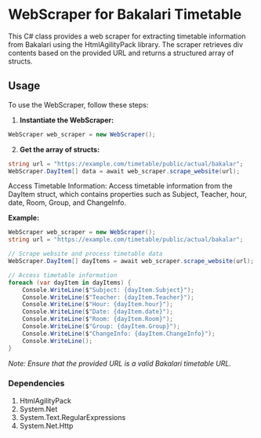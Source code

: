 # WebScraper for Bakalari Timetable

This C# class provides a web scraper for extracting timetable information from Bakalari using the HtmlAgilityPack library. The scraper retrieves div contents based on the provided URL and returns a structured array of structs.

## Usage

To use the WebScraper, follow these steps:

1. **Instantiate the WebScraper:**

```csharp
WebScraper web_scraper = new WebScraper();
```
2. **Get the array of structs:**

```csharp
string url = "https://example.com/timetable/public/actual/bakalar";
WebScraper.DayItem[] data = await web_scraper.scrape_website(url);
```

Access Timetable Information:
Access timetable information from the DayItem struct, which contains properties such as Subject, Teacher, hour, date, Room, Group, and ChangeInfo.

**Example:**
```csharp
WebScraper web_scraper = new WebScraper();
string url = "https://example.com/timetable/public/actual/bakalar";

// Scrape website and process timetable data
WebScraper.DayItem[] dayItems = await web_scraper.scrape_website(url);

// Access timetable information
foreach (var dayItem in dayItems) {
    Console.WriteLine($"Subject: {dayItem.Subject}");
    Console.WriteLine($"Teacher: {dayItem.Teacher}");
    Console.WriteLine($"Hour: {dayItem.hour}");
    Console.WriteLine($"Date: {dayItem.date}");
    Console.WriteLine($"Room: {dayItem.Room}");
    Console.WriteLine($"Group: {dayItem.Group}");
    Console.WriteLine($"ChangeInfo: {dayItem.ChangeInfo}");
    Console.WriteLine();
}
```
*Note: Ensure that the provided URL is a valid Bakalari timetable URL.*

### Dependencies
1. HtmlAgilityPack
2. System.Net
3. System.Text.RegularExpressions
4. System.Net.Http
